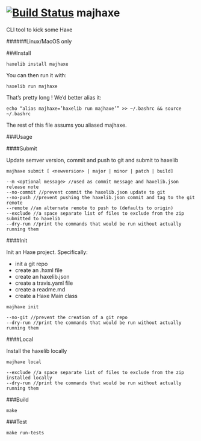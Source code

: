 [![Build Status](https://travis-ci.org/yanhick/majhaxe.svg?branch=master)](https://travis-ci.org/yanhick/majhaxe)
majhaxe
=========

CLI tool to kick some Haxe

######Linux/MacOS only

###Install

```
haxelib install majhaxe
```

You can then run it with:

```
haxelib run majhaxe
```

That’s pretty long ! We’d better alias it:

```
echo “alias majhaxe=’haxelib run majhaxe’” >> ~/.bashrc && source ~/.bashrc
```

The rest of this file assums you aliased majhaxe.

###Usage

####Submit

Update semver version, commit and push to git and submit to haxelib

```
majhaxe submit [ <newversion> | major | minor | patch | build]
```

```
--m <optional message> //used as commit message and haxelib.json release note
--no-commit //prevent commit the haxelib.json update to git
--no-push //prevent pushing the haxelib.json commit and tag to the git remote
--remote //an alternate remote to push to (defaults to origin)
--exclude //a space separate list of files to exclude from the zip submitted to haxelib
--dry-run //print the commands that would be run without actually running them
```

####Init

Init an Haxe project.
Specifically:
* init a git repo
* create an .hxml file
* create an haxelib.json
* create a travis.yaml file
* create a readme.md
* create a Haxe Main class

```
majhaxe init
```

```
--no-git //prevent the creation of a git repo
--dry-run //print the commands that would be run without actually running them
```

####Local

Install the haxelib locally

```
majhaxe local
```

```
--exclude //a space separate list of files to exclude from the zip installed locally
--dry-run //print the commands that would be run without actually running them
```

###Build

```
make
```

###Test

```
make run-tests
```
